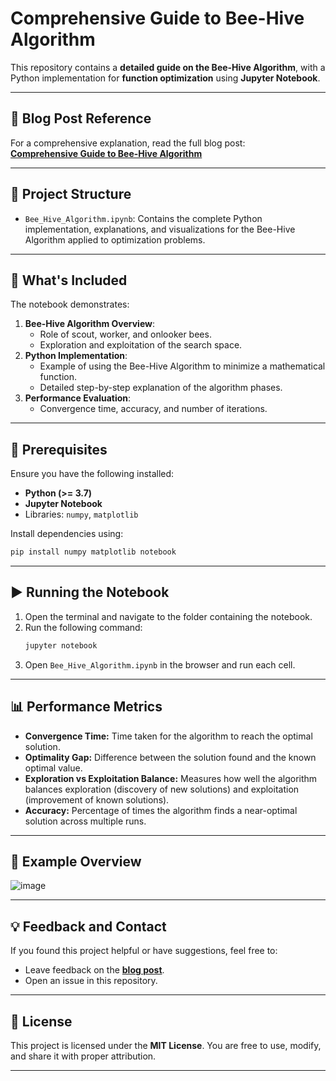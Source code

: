 # **Comprehensive Guide to Bee-Hive Algorithm**

This repository contains a **detailed guide on the Bee-Hive Algorithm**, with a Python implementation for **function optimization** using **Jupyter Notebook**.

---

## **🔗 Blog Post Reference**

For a comprehensive explanation, read the full blog post:  
[**Comprehensive Guide to Bee-Hive Algorithm**](https://siddhantbhattarai.hashnode.dev/comprehensive-guide-to-bee-hive-algorithm)

---

## **📁 Project Structure**

- `Bee_Hive_Algorithm.ipynb`: Contains the complete Python implementation, explanations, and visualizations for the Bee-Hive Algorithm applied to optimization problems.

---

## **🚀 What's Included**

The notebook demonstrates:
1. **Bee-Hive Algorithm Overview**:
   - Role of scout, worker, and onlooker bees.
   - Exploration and exploitation of the search space.
2. **Python Implementation**:
   - Example of using the Bee-Hive Algorithm to minimize a mathematical function.
   - Detailed step-by-step explanation of the algorithm phases.
3. **Performance Evaluation**:
   - Convergence time, accuracy, and number of iterations.

---

## **🔧 Prerequisites**

Ensure you have the following installed:
- **Python (>= 3.7)**
- **Jupyter Notebook**
- Libraries: `numpy`, `matplotlib`

Install dependencies using:
```bash
pip install numpy matplotlib notebook
```

---

## **▶️ Running the Notebook**

1. Open the terminal and navigate to the folder containing the notebook.
2. Run the following command:
   ```bash
   jupyter notebook
   ```
3. Open `Bee_Hive_Algorithm.ipynb` in the browser and run each cell.

---

## **📊 Performance Metrics**

- **Convergence Time:** Time taken for the algorithm to reach the optimal solution.
- **Optimality Gap:** Difference between the solution found and the known optimal value.
- **Exploration vs Exploitation Balance:** Measures how well the algorithm balances exploration (discovery of new solutions) and exploitation (improvement of known solutions).
- **Accuracy:** Percentage of times the algorithm finds a near-optimal solution across multiple runs.

---

## **📝 Example Overview**

![image](https://github.com/user-attachments/assets/af063f43-0a3f-4973-9ee3-512b8115243d)

---

## **💡 Feedback and Contact**

If you found this project helpful or have suggestions, feel free to:
- Leave feedback on the [**blog post**](https://siddhantbhattarai.hashnode.dev/comprehensive-guide-to-bee-hive-algorithm).
- Open an issue in this repository.

---

## **📝 License**

This project is licensed under the **MIT License**. You are free to use, modify, and share it with proper attribution.

---
